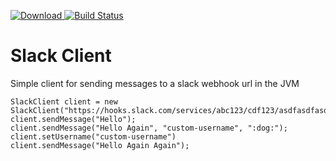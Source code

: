  [ ![Download](https://api.bintray.com/packages/fieldju/maven/slack-client/images/download.svg) ](https://bintray.com/fieldju/maven/slack-client/_latestVersion) [![Build Status](https://travis-ci.org/fieldju/slack-client.svg?branch=master)](https://travis-ci.org/fieldju/slack-client)
 
# Slack Client
Simple client for sending messages to a slack webhook url in the JVM

    SlackClient client = new SlackClient("https://hooks.slack.com/services/abc123/cdf123/asdfasdfasdf");
    client.sendMessage("Hello");
    client.sendMessage("Hello Again", "custom-username", ":dog:");
    client.setUsername("custom-username")
    client.sendMessage("Hello Again Again");
